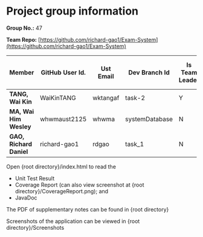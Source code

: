 # Project group information

**Group No.:** 47

**Team Repo:**  [https://github.com/richard-gao1/Exam-System](https://github.com/richard-gao1/Exam-System) 

| **Member** | **GitHub User Id.** | **Ust Email** | **Dev Branch Id** | **Is Team Leader** | **Owner of Team Repo** | **Task in Project** |
| --- | --- | --- |-------------------| --- | --- | --- |
| **TANG, Wai Kin** | WaiKinTANG | wktangaf | task-2            | Y | N | Task 2 |
| **MA, Wai Him Wesley** | whwmaust2125 | whwma |   systemDatabase             | N | N | Task 3 |
| **GAO, Richard Daniel** | richard-gao1 | rdgao |  task_1           | N | Y | Task 1 |

Open {root directory}/index.html to read the
* Unit Test Result
* Coverage Report (can also view screenshot at {root directory}/CoverageReport.png); and
* JavaDoc

The PDF of supplementary notes can be found in {root directory}

Screenshots of the application can be viewed in {root directory}/Screenshots